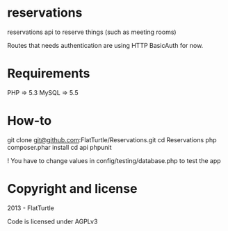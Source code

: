 reservations
============

reservations api to reserve things (such as meeting rooms)


Routes that needs authentication are using HTTP BasicAuth for now. 

Requirements 
=============

PHP => 5.3
MySQL => 5.5

How-to
======

git clone git@github.com:FlatTurtle/Reservations.git
cd Reservations
php composer.phar install 
cd api
phpunit

! You have to change values in config/testing/database.php to test the app

Copyright and license
=====================

2013 - FlatTurtle

Code is licensed under AGPLv3
